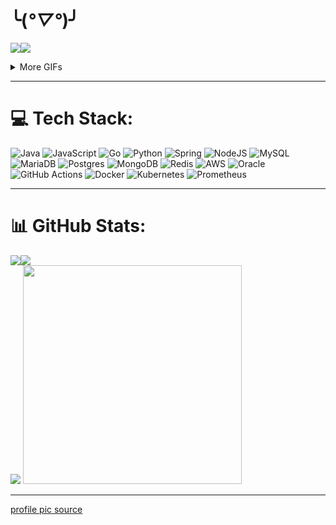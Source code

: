 # ╰(*°▽°*)╯

<img src="https://c.tenor.com/oJMVPQ_VgkkAAAAC/tenor.gif"/><img src="https://media4.giphy.com/media/v1.Y2lkPTc5MGI3NjExd3hjZW1yZWFiaWY5OW53dWd2NWoxYXJmMXM5MGRpZmFreTZibWM1ciZlcD12MV9pbnRlcm5hbF9naWZfYnlfaWQmY3Q9Zw/1SxGghiHM33vJfCTf9/giphy.gif"/>

<details>
  <summary>More GIFs</summary>

<img src="https://media4.giphy.com/media/v1.Y2lkPTc5MGI3NjExMjE4aHdqb3Vtcm4xbzZveGlpbXA2M3czaG02eGtzbTNlN2g0aHR3cSZlcD12MV9pbnRlcm5hbF9naWZfYnlfaWQmY3Q9Zw/IurNlhZHaj7TG/giphy.gif"/><img src="https://media0.giphy.com/media/v1.Y2lkPTc5MGI3NjExN2w3b2FsNGJueWxkYWd1czNyNjZlNWRweGIycnBvYjdoZmRqeXFnbCZlcD12MV9pbnRlcm5hbF9naWZfYnlfaWQmY3Q9Zw/8DTnuPhxv0m4w/giphy.gif"/>

<img src="https://c.tenor.com/Xfxjc2uL738AAAAd/tenor.gif" />

<img src="https://media1.tenor.com/m/ZniR4XjAeM4AAAAd/creepy-mary.gif"/><!--img src="https://media1.tenor.com/m/qs5pVKHIyTUAAAAd/kakashi-hatake-kakashi.gif" /-->

<img src="https://media1.tenor.com/m/F0cNCW-iFIYAAAAd/future-diary.gif"/>
</details>

---

# 💻 Tech Stack:

![Java](https://img.shields.io/badge/java-%23ED8B00.svg?style=for-the-badge&logo=openjdk&logoColor=white) 
![JavaScript](https://img.shields.io/badge/javascript-%23323330.svg?style=for-the-badge&logo=javascript&logoColor=%23F7DF1E)
![Go](https://img.shields.io/badge/go-%2300ADD8.svg?style=for-the-badge&logo=go&logoColor=white)
![Python](https://img.shields.io/badge/python-3670A0?style=for-the-badge&logo=python&logoColor=ffdd54) 
![Spring](https://img.shields.io/badge/spring-%236DB33F.svg?style=for-the-badge&logo=spring&logoColor=white) 
![NodeJS](https://img.shields.io/badge/node.js-6DA55F?style=for-the-badge&logo=node.js&logoColor=white) 
![MySQL](https://img.shields.io/badge/mysql-4479A1.svg?style=for-the-badge&logo=mysql&logoColor=white) 
![MariaDB](https://img.shields.io/badge/MariaDB-003545?style=for-the-badge&logo=mariadb&logoColor=white) 
![Postgres](https://img.shields.io/badge/postgres-%23316192.svg?style=for-the-badge&logo=postgresql&logoColor=white) 
![MongoDB](https://img.shields.io/badge/MongoDB-%234ea94b.svg?style=for-the-badge&logo=mongodb&logoColor=white) 
![Redis](https://img.shields.io/badge/redis-%23DD0031.svg?style=for-the-badge&logo=redis&logoColor=white) 
![AWS](https://img.shields.io/badge/AWS-%23FF9900.svg?style=for-the-badge&logo=amazon-aws&logoColor=white) 
![Oracle](https://img.shields.io/badge/Oracle-F80000?style=for-the-badge&logo=oracle&logoColor=white) 
![GitHub Actions](https://img.shields.io/badge/github%20actions-%232671E5.svg?style=for-the-badge&logo=githubactions&logoColor=white) 
![Docker](https://img.shields.io/badge/docker-%230db7ed.svg?style=for-the-badge&logo=docker&logoColor=white) 
![Kubernetes](https://img.shields.io/badge/kubernetes-%23326ce5.svg?style=for-the-badge&logo=kubernetes&logoColor=white) 
![Prometheus](https://img.shields.io/badge/Prometheus-E6522C?style=for-the-badge&logo=Prometheus&logoColor=white) 

---

# 📊 GitHub Stats:
![](https://nirzak-streak-stats.vercel.app/?user=Arabasta&theme=dark&hide_border=false)<img src="https://media.tenor.com/EhXA2CCJ-QUAAAAj/furina.gif"/> </br>
<img src="https://github-readme-stats-arabasta.vercel.app/api/top-langs/?username=arabasta&layout=donut&theme=dark"/> 
<img src="https://github-readme-stats-arabasta.vercel.app/api?username=arabasta&hide=stars,issues&hide_rank=true&theme=dark" width="350"/>


---
[profile pic source](https://www.deviantart.com/ghostskull01z/art/Nero-Black-Clover-928404413)


<!-- ![](https://github-contributor-stats.vercel.app/api?username=Arabasta&limit=5&theme=dark&combine_all_yearly_contributions=true) -->
